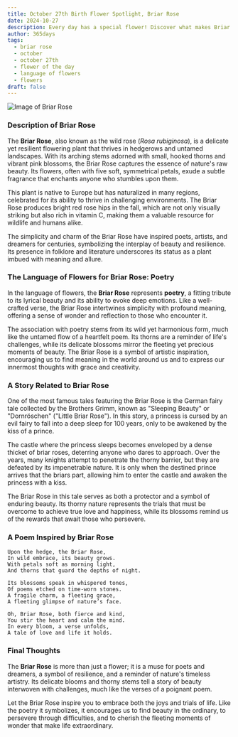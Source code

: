 ```yaml
---
title: October 27th Birth Flower Spotlight, Briar Rose
date: 2024-10-27
description: Every day has a special flower! Discover what makes Briar Rose unique as today’s birth flower and its symbolic meaning.
author: 365days
tags:
  - briar rose
  - october
  - october 27th
  - flower of the day
  - language of flowers
  - flowers
draft: false
---
```



![Image of Briar Rose](https://cdn.pixabay.com/photo/2018/05/10/10/39/brambles-3387246_640.jpg#center)


### Description of Briar Rose

The **Briar Rose**, also known as the wild rose (_Rosa rubiginosa_), is a delicate yet resilient flowering plant that thrives in hedgerows and untamed landscapes. With its arching stems adorned with small, hooked thorns and vibrant pink blossoms, the Briar Rose captures the essence of nature's raw beauty. Its flowers, often with five soft, symmetrical petals, exude a subtle fragrance that enchants anyone who stumbles upon them.

This plant is native to Europe but has naturalized in many regions, celebrated for its ability to thrive in challenging environments. The Briar Rose produces bright red rose hips in the fall, which are not only visually striking but also rich in vitamin C, making them a valuable resource for wildlife and humans alike.

The simplicity and charm of the Briar Rose have inspired poets, artists, and dreamers for centuries, symbolizing the interplay of beauty and resilience. Its presence in folklore and literature underscores its status as a plant imbued with meaning and allure.

### The Language of Flowers for Briar Rose: Poetry

In the language of flowers, the **Briar Rose** represents **poetry**, a fitting tribute to its lyrical beauty and its ability to evoke deep emotions. Like a well-crafted verse, the Briar Rose intertwines simplicity with profound meaning, offering a sense of wonder and reflection to those who encounter it.

The association with poetry stems from its wild yet harmonious form, much like the untamed flow of a heartfelt poem. Its thorns are a reminder of life's challenges, while its delicate blossoms mirror the fleeting yet precious moments of beauty. The Briar Rose is a symbol of artistic inspiration, encouraging us to find meaning in the world around us and to express our innermost thoughts with grace and creativity.

### A Story Related to Briar Rose

One of the most famous tales featuring the Briar Rose is the German fairy tale collected by the Brothers Grimm, known as "Sleeping Beauty" or "Dornröschen" ("Little Briar Rose"). In this story, a princess is cursed by an evil fairy to fall into a deep sleep for 100 years, only to be awakened by the kiss of a prince.

The castle where the princess sleeps becomes enveloped by a dense thicket of briar roses, deterring anyone who dares to approach. Over the years, many knights attempt to penetrate the thorny barrier, but they are defeated by its impenetrable nature. It is only when the destined prince arrives that the briars part, allowing him to enter the castle and awaken the princess with a kiss.

The Briar Rose in this tale serves as both a protector and a symbol of enduring beauty. Its thorny nature represents the trials that must be overcome to achieve true love and happiness, while its blossoms remind us of the rewards that await those who persevere.

### A Poem Inspired by Briar Rose

```
Upon the hedge, the Briar Rose,  
In wild embrace, its beauty grows.  
With petals soft as morning light,  
And thorns that guard the depths of night.  

Its blossoms speak in whispered tones,  
Of poems etched on time-worn stones.  
A fragile charm, a fleeting grace,  
A fleeting glimpse of nature’s face.  

Oh, Briar Rose, both fierce and kind,  
You stir the heart and calm the mind.  
In every bloom, a verse unfolds,  
A tale of love and life it holds.  
```

### Final Thoughts

The **Briar Rose** is more than just a flower; it is a muse for poets and dreamers, a symbol of resilience, and a reminder of nature's timeless artistry. Its delicate blooms and thorny stems tell a story of beauty interwoven with challenges, much like the verses of a poignant poem.

Let the Briar Rose inspire you to embrace both the joys and trials of life. Like the poetry it symbolizes, it encourages us to find beauty in the ordinary, to persevere through difficulties, and to cherish the fleeting moments of wonder that make life extraordinary.



